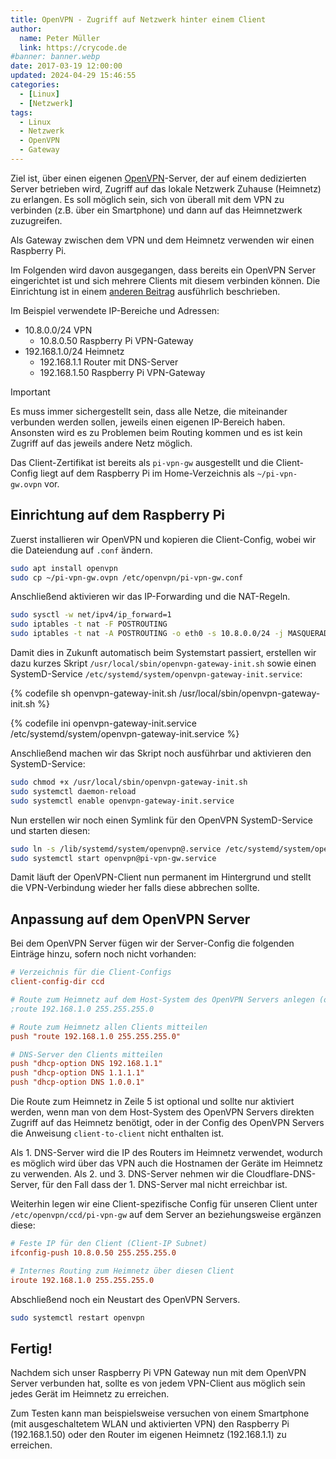 ```yaml
---
title: OpenVPN - Zugriff auf Netzwerk hinter einem Client
author:
  name: Peter Müller
  link: https://crycode.de
#banner: banner.webp
date: 2017-03-19 12:00:00
updated: 2024-04-29 15:46:55
categories:
  - [Linux]
  - [Netzwerk]
tags:
  - Linux
  - Netzwerk
  - OpenVPN
  - Gateway
---
```


Ziel ist, über einen eigenen [OpenVPN](https://openvpn.net/)-Server, der auf einem dedizierten Server betrieben wird, Zugriff auf das lokale Netzwerk Zuhause (Heimnetz) zu erlangen. Es soll möglich sein, sich von überall mit dem VPN zu verbinden (z.B. über ein Smartphone) und dann auf das Heimnetzwerk zuzugreifen.

<!-- more -->

Als Gateway zwischen dem VPN und dem Heimnetz verwenden wir einen Raspberry Pi.

Im Folgenden wird davon ausgegangen, dass bereits ein OpenVPN Server eingerichtet ist und sich mehrere Clients mit diesem verbinden können. Die Einrichtung ist in einem [anderen Beitrag](/openvpn-server-einrichten/) ausführlich beschrieben.

Im Beispiel verwendete IP-Bereiche und Adressen:

* 10.8.0.0/24 VPN
  * 10.8.0.50 Raspberry Pi VPN-Gateway
* 192.168.1.0/24 Heimnetz
  * 192.168.1.1 Router mit DNS-Server
  * 192.168.1.50 Raspberry Pi VPN-Gateway

> [!IMPORTANT]
> Es muss immer sichergestellt sein, dass alle Netze, die miteinander verbunden werden sollen, jeweils einen eigenen IP-Bereich haben.
> Ansonsten wird es zu Problemen beim Routing kommen und es ist kein Zugriff auf das jeweils andere Netz möglich.

Das Client-Zertifikat ist bereits als `pi-vpn-gw` ausgestellt und die Client-Config liegt auf dem Raspberry Pi im Home-Verzeichnis als `~/pi-vpn-gw.ovpn` vor.

## Einrichtung auf dem Raspberry Pi

Zuerst installieren wir OpenVPN und kopieren die Client-Config, wobei wir die Dateiendung auf `.conf` ändern.

```sh Installation von OpenVPN und kopieren der Client-Config
sudo apt install openvpn
sudo cp ~/pi-vpn-gw.ovpn /etc/openvpn/pi-vpn-gw.conf
```

Anschließend aktivieren wir das IP-Forwarding und die NAT-Regeln.

```sh IP-Forwarding aktivieren und Firewall einrichten
sudo sysctl -w net/ipv4/ip_forward=1
sudo iptables -t nat -F POSTROUTING
sudo iptables -t nat -A POSTROUTING -o eth0 -s 10.8.0.0/24 -j MASQUERADE
```

Damit dies in Zukunft automatisch beim Systemstart passiert, erstellen wir dazu kurzes Skript `/usr/local/sbin/openvpn-gateway-init.sh` sowie einen SystemD-Service `/etc/systemd/system/openvpn-gateway-init.service`:

{% codefile sh openvpn-gateway-init.sh /usr/local/sbin/openvpn-gateway-init.sh %}

{% codefile ini openvpn-gateway-init.service /etc/systemd/system/openvpn-gateway-init.service %}

Anschließend machen wir das Skript noch ausführbar und aktivieren den SystemD-Service:

```sh Skript ausführbar machen und SystemD-Service aktivieren
sudo chmod +x /usr/local/sbin/openvpn-gateway-init.sh
sudo systemctl daemon-reload
sudo systemctl enable openvpn-gateway-init.service
```

Nun erstellen wir noch einen Symlink für den OpenVPN SystemD-Service und starten diesen:

```sh Symlink für OpenVPN SystemD-Service und Start des Services
sudo ln -s /lib/systemd/system/openvpn@.service /etc/systemd/system/openvpn@pi-vpn-gw.service
sudo systemctl start openvpn@pi-vpn-gw.service
```

Damit läuft der OpenVPN-Client nun permanent im Hintergrund und stellt die VPN-Verbindung wieder her falls diese abbrechen sollte.

## Anpassung auf dem OpenVPN Server

Bei dem OpenVPN Server fügen wir der Server-Config die folgenden Einträge hinzu, sofern noch nicht vorhanden:

```ini Zusätzliche Einträge für die OpenVPN Server-Konfiguration
# Verzeichnis für die Client-Configs
client-config-dir ccd

# Route zum Heimnetz auf dem Host-System des OpenVPN Servers anlegen (optional)
;route 192.168.1.0 255.255.255.0

# Route zum Heimnetz allen Clients mitteilen
push "route 192.168.1.0 255.255.255.0"

# DNS-Server den Clients mitteilen
push "dhcp-option DNS 192.168.1.1"
push "dhcp-option DNS 1.1.1.1"
push "dhcp-option DNS 1.0.0.1"
```

Die Route zum Heimnetz in Zeile 5 ist optional und sollte nur aktiviert werden, wenn man von dem Host-System des OpenVPN Servers direkten Zugriff auf das Heimnetz benötigt, oder in der Config des OpenVPN Servers die Anweisung `client-to-client` nicht enthalten ist.

Als 1. DNS-Server wird die IP des Routers im Heimnetz verwendet, wodurch es möglich wird über das VPN auch die Hostnamen der Geräte im Heimnetz zu verwenden. Als 2. und 3. DNS-Server nehmen wir die Cloudflare-DNS-Server, für den Fall dass der 1. DNS-Server mal nicht erreichbar ist.

Weiterhin legen wir eine Client-spezifische Config für unseren Client unter `/etc/openvpn/ccd/pi-vpn-gw` auf dem Server an beziehungsweise ergänzen diese:

```ini Client-spezifische Konfiguration auf dem OpenVPN Server
# Feste IP für den Client (Client-IP Subnet)
ifconfig-push 10.8.0.50 255.255.255.0

# Internes Routing zum Heimnetz über diesen Client
iroute 192.168.1.0 255.255.255.0
```

Abschließend noch ein Neustart des OpenVPN Servers.

```sh Neustart des OpenVPN Servers
sudo systemctl restart openvpn
```

## Fertig!

Nachdem sich unser Raspberry Pi VPN Gateway nun mit dem OpenVPN Server verbunden hat, sollte es von jedem VPN-Client aus möglich sein jedes Gerät im Heimnetz zu erreichen.

Zum Testen kann man beispielsweise versuchen von einem Smartphone (mit ausgeschaltetem WLAN und aktivierten VPN) den Raspberry Pi (192.168.1.50) oder den Router im eigenen Heimnetz (192.168.1.1) zu erreichen.
